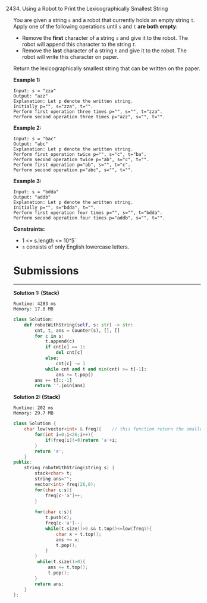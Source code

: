 2434. Using a Robot to Print the Lexicographically Smallest String

You are given a string `s` and a robot that currently holds an empty string `t`. Apply one of the following operations until `s` and `t` **are both empty**:

* Remove the **first** character of a string `s` and give it to the robot. The robot will append this character to the string `t`.
* Remove the **last** character of a string `t` and give it to the robot. The robot will write this character on paper.

Return the lexicographically smallest string that can be written on the paper.

 

**Example 1:**
```
Input: s = "zza"
Output: "azz"
Explanation: Let p denote the written string.
Initially p="", s="zza", t="".
Perform first operation three times p="", s="", t="zza".
Perform second operation three times p="azz", s="", t="".
```

**Example 2:**
```
Input: s = "bac"
Output: "abc"
Explanation: Let p denote the written string.
Perform first operation twice p="", s="c", t="ba". 
Perform second operation twice p="ab", s="c", t="". 
Perform first operation p="ab", s="", t="c". 
Perform second operation p="abc", s="", t="".
```

**Example 3:**
```
Input: s = "bdda"
Output: "addb"
Explanation: Let p denote the written string.
Initially p="", s="bdda", t="".
Perform first operation four times p="", s="", t="bdda".
Perform second operation four times p="addb", s="", t="".
```

**Constraints:**

* 1 <= s.length <= 10^5`
* `s` consists of only English lowercase letters.

# Submissions
---
**Solution 1: (Stack)**
```
Runtime: 4283 ms
Memory: 17.8 MB
```
```python
class Solution:
    def robotWithString(self, s: str) -> str:
        cnt, t, ans = Counter(s), [], []
        for c in s:
            t.append(c)
            if cnt[c] == 1:
                del cnt[c]
            else:
                cnt[c] -= 1
            while cnt and t and min(cnt) >= t[-1]:
                ans += t.pop()
        ans += t[::-1]
        return ''.join(ans)
```

**Solution 2: (Stack)**
```
Runtime: 202 ms
Memory: 29.7 MB
```
```c++
class Solution {
    char low(vector<int> & freq){    // this function return the smallest char present
        for(int i=0;i<26;i++){
            if(freq[i]!=0)return 'a'+i;
        } 
        return 'a';   
    }
public:
    string robotWithString(string s) {
        stack<char> t;
        string ans="";  
        vector<int> freq(26,0);
        for(char c:s){
            freq[c-'a']++;
        }
        
        for(char c:s){
            t.push(c);
            freq[c-'a']--; 
            while(t.size()>0 && t.top()<=low(freq)){
                char x = t.top(); 
                ans += x;
                t.pop();  
            }    
        }
         while(t.size()>0){
             ans += t.top();
             t.pop();   
        }
        return ans;
    }
};
```

